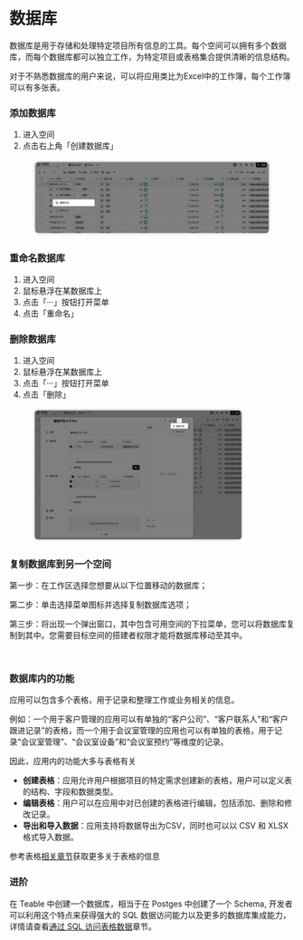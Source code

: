 # 数据库

数据库是用于存储和处理特定项目所有信息的工具。每个空间可以拥有多个数据库，而每个数据库都可以独立工作，为特定项目或表格集合提供清晰的信息结构。

对于不熟悉数据库的用户来说，可以将应用类比为Excel中的工作簿，每个工作簿可以有多张表。

### 添加数据库

1. 进入空间
2. 点击右上角「创建数据库」

<figure><img src="../.gitbook/assets/image (11).png" alt=""><figcaption></figcaption></figure>

### 重命名数据库

1. 进入空间
2. 鼠标悬浮在某数据库上
3. 点击「···」按钮打开菜单
4. 点击「重命名」

### 删除数据库

1. 进入空间
2. 鼠标悬浮在某数据库上
3. 点击「···」按钮打开菜单
4. 点击「删除」

<figure><img src="../.gitbook/assets/image (12).png" alt="" width="375"><figcaption></figcaption></figure>

### 复制数据库到另一个空间

第一步：在工作区选择您想要从以下位置移动的数据库；

第二步：单击选择菜单图标并选择复制数据库选项；

第三步：将出现一个弹出窗口，其中包含可用空间的下拉菜单，您可以将数据库复制到其中。您需要目标空间的搭建者权限才能将数据库移动至其中。

<figure><img src="../.gitbook/assets/image (14) (1).png" alt="" width="375"><figcaption></figcaption></figure>

### 数据库内的功能

应用可以包含多个表格，用于记录和整理工作或业务相关的信息。

例如：一个用于客户管理的应用可以有单独的“客户公司”、“客户联系人”和“客户跟进记录”的表格，而一个用于会议室管理的应用也可以有单独的表格，用于记录“会议室管理”、“会议室设备”和“会议室预约”等维度的记录。

因此，应用内的功能大多与表格有关

* **创建表格**：应用允许用户根据项目的特定需求创建新的表格，用户可以定义表的结构、字段和数据类型。
* **编辑表格**：用户可以在应用中对已创建的表格进行编辑，包括添加、删除和修改记录。
* **导出和导入数据**：应用支持将数据导出为CSV，同时也可以以 CSV 和 XLSX 格式导入数据。

参考表格[相关章节](shu-ju-biao/)获取更多关于表格的信息



### 进阶

在 Teable 中创建一个数据库，相当于在 Postges 中创建了一个 Schema, 开发者可以利用这个特点来获得强大的 SQL 数据访问能力以及更多的数据库集成能力，详情请查看[通过 SQL 访问表格数据](../kai-fa-zhe/shu-ju-ku-lian-jie.md)章节。

